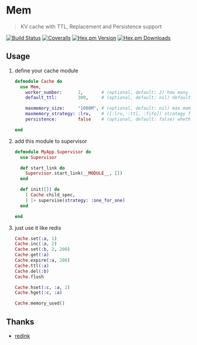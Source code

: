 # Mem

> KV cache with TTL, Replacement and Persistence support

[![Build Status](https://img.shields.io/travis/falood/mem.svg?style=flat-square)](https://travis-ci.org/falood/mem)
[![Coveralls](https://img.shields.io/coveralls/falood/mem.svg?style=flat-square)](https://coveralls.io/github/falood/mem)
[![Hex.pm Version](https://img.shields.io/hexpm/v/mem.svg?style=flat-square)](https://hex.pm/packages/mem)
[![Hex.pm Downloads](https://img.shields.io/hexpm/dt/mem.svg?style=flat-square)](https://hex.pm/packages/mem)
## Usage

1. define your cache module
    ```elixir
    defmodule Cache do
      use Mem,
        worker_number:      2,       # (optional, default: 2) how many processes in worker pool
        default_ttl:        300,     # (optional, default: nil) default expire seconds for set/2

        maxmemory_size:     "1000M", # (optional, default: nil) max memory used, support such format: [1000, "10k", "1GB", "1000 K"]
        maxmemory_strategy: :lru,    # ([:lru, :ttl, :fifo]) strategy for cleaning memory
        persistence:        false    # (optional, default: false) whether enable persistence

    end
    ```

2. add this module to supervisor
    ```elixir
    defmodule MyApp.Supervisor do
      use Supervisor

      def start_link do
        Supervisor.start_link(__MODULE__, [])
      end

      def init([]) do
        [ Cache.child_spec,
        ] |> supervise(strategy: :one_for_one)
      end

    end
    ```

3. just use it like redis
    ```elixir
    Cache.set(:a, 1)
    Cache.inc(:a, 2)
    Cache.set(:b, 2, 200)
    Cache.get(:a)
    Cache.expire(:a, 200)
    Cache.ttl(:a)
    Cache.del(:b)
    Cache.flush

    Cache.hset(:c, :a, 2)
    Cache.hget(:c, :a)

    Cache.memory_used()
    ```

## Thanks

* [redink](https://github.com/redink)
